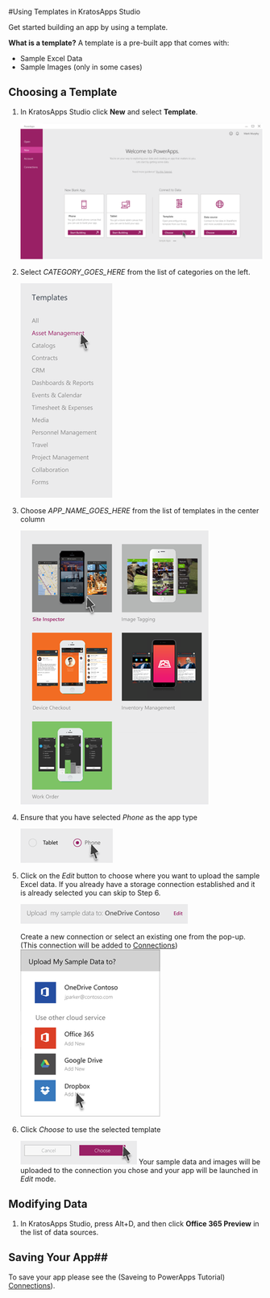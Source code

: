 <properties
	pageTitle="Using Templates in KratosApps Studio"
	description="In KratosApps Studio, create a new app based on a template to jump start the app creation process"
	services="kratosapps"
	authors="evcohen"
 />

#Using Templates in KratosApps Studio

Get started building an app by using a template.

**What is a template?**
A template is a pre-built app that comes with:
- Sample Excel Data
- Sample Images (only in some cases)

## Choosing a Template ##

1. In KratosApps Studio click **New** and select **Template**.

	![Select "Template" from the "New" screen](./media/kratosapps-tutorial-templates/new-from-template.png)

2. Select *CATEGORY_GOES_HERE* from the list of categories on the left.

	!["Select "CATEGORY_GOES_HERE" from the list of categories](./media/kratosapps-tutorial-templates/template-category-selection.png)

3. Choose *APP_NAME_GOES_HERE* from the list of templates in the center column

	!["Select "APP_NAME_GOES_HERE" from the list of templates](./media/kratosapps-tutorial-templates/template-selection.png)

4. Ensure that you have selected *Phone* as the app type

 	!["Click on "Phone" to select app type](./media/kratosapps-tutorial-templates/form-factor-selection.png)

5. Click on the *Edit* button to choose where you want to upload the sample Excel data.
	If you already have a storage connection established and it is already selected you can skip to Step 6.

	!["Click "Edit" to choose where to show your sample data](./media/kratosapps-tutorial-templates/sample-data-destination.png)

	Create a new connection or select an existing one from the pop-up.
	(This connection will be added to [Connections](kratosapps-connections.md))
	!["Click on "Phone" to select app type](./media/kratosapps-tutorial-templates/sample-data-selection.png)


6. Click *Choose* to use the selected template
	
	!["Click "Choose" to use the selected template](./media/kratosapps-tutorial-templates/choose.png)
	Your sample data and images will be uploaded to the connection you chose and your app will be launched in *Edit* mode.

## Modifying Data ##

1. In KratosApps Studio, press Alt+D, and then click **Office 365 Preview** in the list of data sources.

## Saving Your App##

To save your app please see the (Saveing to PowerApps Tutorial) [Connections](kratosapps-saveing.md)).